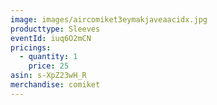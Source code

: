 ```yaml
---
image: images/aircomiket3eymakjaveaacidx.jpg
producttype: Sleeves
eventId: iuq6O2mCN
pricings:
  - quantity: 1
    price: 25
asin: s-XpZ23wH_R
merchandise: comiket
---
```

